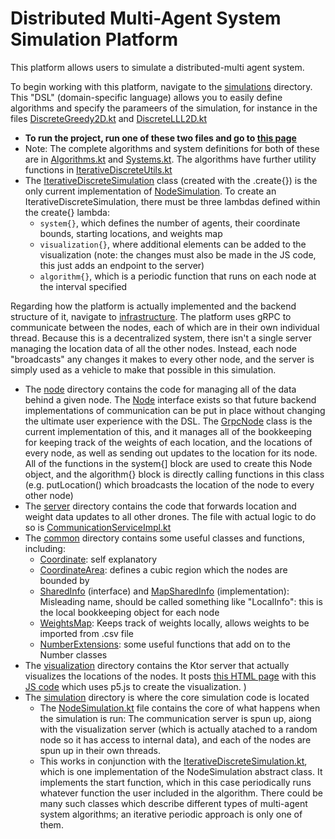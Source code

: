 # Distributed Multi-Agent System Simulation Platform

This platform allows users to simulate a distributed-multi agent system.

To begin working with this platform, navigate to the 
[simulations](https://github.com/ashah03/kotlin-distributed-framework/tree/master/src/main/kotlin/com/aditshah/distributed/simulations) 
directory.  This "DSL" (domain-specific language) allows you to easily define algorithms and specify the parameers of the simulation, 
for instance in the files [DiscreteGreedy2D.kt](https://github.com/ashah03/kotlin-distributed-framework/blob/master/src/main/kotlin/com/aditshah/distributed/simulations/DiscreteGreedy2D.kt)
 and [DiscreteLLL2D.kt](https://github.com/ashah03/kotlin-distributed-framework/blob/master/src/main/kotlin/com/aditshah/distributed/simulations/DiscreteLLL2D.kt)
 - **To run the project, run one of these two files and go to [this page](localhost:8080/static/test.html)**
 - Note: The complete algorithms and system definitions for both of these are in [Algorithms.kt](https://github.com/ashah03/kotlin-distributed-framework/blob/master/src/main/kotlin/com/aditshah/distributed/simulations/Algorithms.kt) and [Systems.kt](https://github.com/ashah03/kotlin-distributed-framework/blob/master/src/main/kotlin/com/aditshah/distributed/simulations/Systems.kt). The algorithms have further utility functions in [IterativeDiscreteUtils.kt
](https://github.com/ashah03/kotlin-distributed-framework/blob/master/src/main/kotlin/com/aditshah/distributed/infrastructure/simulation/IterativeDiscreteUtils.kt)
- The [IterativeDiscreteSimulation](https://github.com/ashah03/kotlin-distributed-framework/blob/master/src/main/kotlin/com/aditshah/distributed/infrastructure/simulation/IterativeDiscreteSimulation.kt) class (created with the .create{}) is the only current implementation of [NodeSimulation](https://github.com/ashah03/kotlin-distributed-framework/blob/master/src/main/kotlin/com/aditshah/distributed/infrastructure/simulation/NodeSimulation.kt). To create an IterativeDiscreteSimulation, there must be three lambdas defined within the create{} lambda:
    - `system{}`, which defines the number of agents, their coordinate bounds, starting locations, and weights map
    - `visualization{}`, where additional elements can be added to the visualization (note: the changes must also be made in the JS code, this just adds an endpoint to the server)
    - `algorithm{}`, which is a periodic function that runs on each node at the interval specified
    
Regarding how the platform is actually implemented and the backend structure of it, navigate to  [infrastructure](https://github.com/ashah03/kotlin-distributed-framework/tree/master/src/main/kotlin/com/aditshah/distributed/infrastructure). The platform uses gRPC to communicate between the nodes, each of which are in their own individual thread. Because this is a decentralized system, there isn't a single server managing the location data of all the other nodes. Instead, each node "broadcasts" any changes it makes to every other node, and the server is simply used as a vehicle to make that possible in this simulation.
- The [node](https://github.com/ashah03/kotlin-distributed-framework/tree/master/src/main/kotlin/com/aditshah/distributed/infrastructure/server) directory contains the code for managing all of the data behind a given node. The [Node](https://github.com/ashah03/kotlin-distributed-framework/blob/master/src/main/kotlin/com/aditshah/distributed/infrastructure/node/Node.kt) interface exists so that future backend implementations of communication can be put in place without changing the ultimate user experience with the DSL. The [GrpcNode](https://github.com/ashah03/kotlin-distributed-framework/blob/master/src/main/kotlin/com/aditshah/distributed/infrastructure/node/GrpcNode.kt) class is the current implementation of this, and it manages all of the bookkeeping for keeping track of the weights of each location, and the locations of every node, as well as sending out updates to the location for its node. All of the functions in the system{] block are used to create this Node object, and the algorithm{} block is directly calling functions in this class (e.g. putLocation() which broadcasts the location of the node to every other node)  
- The [server](https://github.com/ashah03/kotlin-distributed-framework/tree/master/src/main/kotlin/com/aditshah/distributed/infrastructure/server) directory contains the code that forwards location and weight data updates to all other drones. The file with actual logic to do so is [CommunicationServiceImpl.kt](https://github.com/ashah03/kotlin-distributed-framework/blob/master/src/main/kotlin/com/aditshah/distributed/infrastructure/server/CommunicationServiceImpl.kt)
- The [common](https://github.com/ashah03/kotlin-distributed-framework/tree/master/src/main/kotlin/com/aditshah/distributed/infrastructure/common) directory contains some useful classes and functions, including:
    - [Coordinate](https://github.com/ashah03/kotlin-distributed-framework/blob/master/src/main/kotlin/com/aditshah/distributed/infrastructure/common/Coordinate.kt): self explanatory
    - [CoordinateArea](https://github.com/ashah03/kotlin-distributed-framework/blob/master/src/main/kotlin/com/aditshah/distributed/infrastructure/common/CoordinateArea.kt): defines a cubic region which the nodes are bounded by
    - [SharedInfo](https://github.com/ashah03/kotlin-distributed-framework/blob/master/src/main/kotlin/com/aditshah/distributed/infrastructure/common/SharedInfo.kt) (interface) and [MapSharedInfo](https://github.com/ashah03/kotlin-distributed-framework/blob/master/src/main/kotlin/com/aditshah/distributed/infrastructure/common/MapSharedInfo.kt) (implementation): Misleading name, should be called something like "LocalInfo": this is the local bookkeeping object for each node
    - [WeightsMap](https://github.com/ashah03/kotlin-distributed-framework/blob/master/src/main/kotlin/com/aditshah/distributed/infrastructure/common/WeightsMap.kt): Keeps track of weights locally, allows weights to be imported from .csv file 
    - [NumberExtensions](https://github.com/ashah03/kotlin-distributed-framework/blob/master/src/main/kotlin/com/aditshah/distributed/infrastructure/common/NumberExtensions.kt): some useful functions that add on to the Number classes
- The [visualization](https://github.com/ashah03/kotlin-distributed-framework/tree/master/src/main/kotlin/com/aditshah/distributed/infrastructure/visualization) directory contains the Ktor server that actually visualizes the locations of the nodes. It posts [this HTML page](https://github.com/ashah03/kotlin-distributed-framework/blob/master/src/main/resources/static/test.html) with this [JS code](https://github.com/ashah03/kotlin-distributed-framework/blob/master/src/main/resources/static/dronesTest.js) which uses p5.js to create the visualization. )
- The [simulation](https://github.com/ashah03/kotlin-distributed-framework/tree/master/src/main/kotlin/com/aditshah/distributed/infrastructure/simulation) directory is where the core simulation code is located
    - The [NodeSimulation.kt](https://github.com/ashah03/kotlin-distributed-framework/blob/master/src/main/kotlin/com/aditshah/distributed/infrastructure/simulation/NodeSimulation.kt) file contains the core of what happens when the simulation is run: The communication server is spun up, aiong with the visualization server (which is actually atached to a random node so it has access to internal data), and each of the nodes are spun up in their own threads.
    - This works in conjunction with the [IterativeDiscreteSimulation.kt](https://github.com/ashah03/kotlin-distributed-framework/blob/master/src/main/kotlin/com/aditshah/distributed/infrastructure/simulation/IterativeDiscreteSimulation.kt), which is one implementation of the NodeSimulation abstract class. It implements the start function, which in this case periodically runs whatever function the user included in the algorithm. There could be many such classes which describe different types of multi-agent system algorithms; an iterative periodic approach is only one of them.


 

